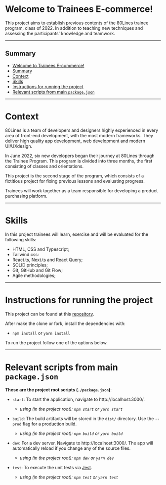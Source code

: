 # Welcome to Trainees E-commerce!

This project aims to establish previous contents of the 80Lines trainee program, class of 2022.
In addition to teaching new techniques and assessing the participants' knowledge and teamwork.

---

## Summary

- [Welcome to Trainees E-commerce!](#welcome-to-trainees-e-commerce)
- [Summary](#summary)
- [Context](#context)
- [Skills](#skills)
- [Instructions for running the project](#instructions-for-running-the-project)
- [Relevant scripts from main `package.json`](#relevant-scripts-from-main-packagejson)

---

# Context

80Lines is a team of developers and designers highly experienced in every area of front-end development, with the most modern frameworks. They deliver high quality app development, web development and modern UI/UXdesign.

In June 2022, six new developers began their journey at 80Lines through the Trainee Program. This program is divided into three months, the first consisting of classes and orientations.

This project is the second stage of the program, which consists of a fictitious project for fixing previous lessons and evaluating progress.

Trainees will work together as a team responsible for developing a product purchasing platform.

---

# Skills

In this project trainees will learn, exercise and will be evaluated for the following skills:

- HTML, CSS and Typescript;
- Tailwind.css:
- React.ts, Next.ts and React Query;
- SOLID principles;
- Git, GitHub and Git Flow;
- Agile methodologies;

---

# Instructions for running the project

This project can be found at this [repository](https://github.com/leandroepr/trainees-ecommerce-2022).

After make the clone or fork, install the dependencies with:

- `npm install` or `yarn install`

To run the project follow one of the options below.

---

# Relevant scripts from main `package.json`

**These are the project root scripts (`./package.json`)**:

- `start`: To start the application, navigate to http://localhost:3000/.

  - _using (in the project root): `npm start` or `yarn start`_

- `build`: The build artifacts will be stored in the `dist/` directory. Use the `--prod` flag for a production build.

  - _using (in the project root): `npm build` or `yarn build`_

- `dev`: For a dev server. Navigate to http://localhost:3000/. The app will automatically reload if you change any of the source files.

  - _using (in the project root): `npm dev` or `yarn dev`_

- `test`: To execute the unit tests via [Jest](https://jestjs.io).
  - _using (in the project root): `npm test` or `yarn test`_
